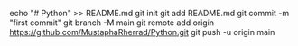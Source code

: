 echo "# Python" >> README.md
git init
git add README.md
git commit -m "first commit"
git branch -M main
git remote add origin https://github.com/MustaphaRherrad/Python.git
git push -u origin main
